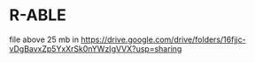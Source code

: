 # R-ABLE

file above 25 mb in https://drive.google.com/drive/folders/16fjjc-vDgBavxZp5YxXrSk0nYWzIgVVX?usp=sharing
